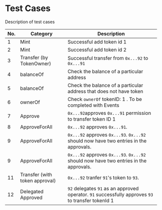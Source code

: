 # Test Cases
Description of test cases

| No. |  Category |      Description     |
|-----|---|---| 
|1      |   Mint | Successful add token id 1 |
|2      |   Mint | Successful add token id 2 |                                                       |
|3      |   Transfer (by TokenOwner) | Successful transfer from `0x...92` to `0x...91`| 
|4      |   balanceOf | Check the balance of a particular address |
|5      |   balanceOf | Check the balance of a particular address that does not have token |  
|6      |   ownerOf | Check `ownerOf` tokenID: 1 . To be completed with Events |
|7      |   Approve | `0x...92`approves `0x...91` permission to transfer token ID 1       |
|8      |   ApproveForAll | `0x...92` approves `0x...91`. |                                                           |
|9      |   ApproveForAll | `0x...92` approves `0x...93`. `0x...92` should now have two entries in the approvals.  |
|9      |   ApproveForAll | `0x...92` approves `0x...93`. `0x...92` should now have two entries in the approvals.  |
|11     |   Transfer (with token approval) | `0x...92` tranfer `91`'s token to `93`.   |
|12     |   Delegated Approved | `92` delegates `91` as an approved operator. `91` successfully approves `93` to transfer tokenId 1   |